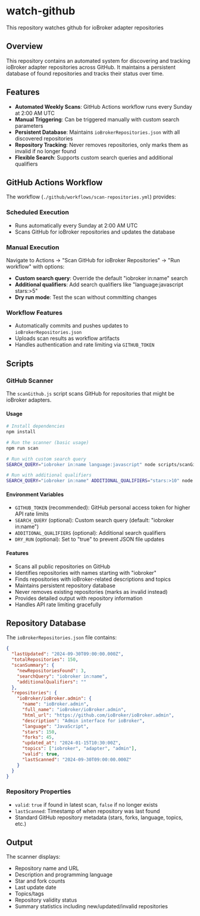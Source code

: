 # watch-github
This repository watches github for ioBroker adapter repositories

## Overview

This repository contains an automated system for discovering and tracking ioBroker adapter repositories across GitHub. It maintains a persistent database of found repositories and tracks their status over time.

## Features

- **Automated Weekly Scans**: GitHub Actions workflow runs every Sunday at 2:00 AM UTC
- **Manual Triggering**: Can be triggered manually with custom search parameters
- **Persistent Database**: Maintains `ioBrokerRepositories.json` with all discovered repositories
- **Repository Tracking**: Never removes repositories, only marks them as invalid if no longer found
- **Flexible Search**: Supports custom search queries and additional qualifiers

## GitHub Actions Workflow

The workflow (`./github/workflows/scan-repositories.yml`) provides:

### Scheduled Execution
- Runs automatically every Sunday at 2:00 AM UTC
- Scans GitHub for ioBroker repositories and updates the database

### Manual Execution
Navigate to Actions → "Scan GitHub for ioBroker Repositories" → "Run workflow" with options:

- **Custom search query**: Override the default "iobroker in:name" search
- **Additional qualifiers**: Add search qualifiers like "language:javascript stars:>5"  
- **Dry run mode**: Test the scan without committing changes

### Workflow Features
- Automatically commits and pushes updates to `ioBrokerRepositories.json`
- Uploads scan results as workflow artifacts
- Handles authentication and rate limiting via `GITHUB_TOKEN`

## Scripts

### GitHub Scanner

The `scanGithub.js` script scans GitHub for repositories that might be ioBroker adapters.

#### Usage

```bash
# Install dependencies
npm install

# Run the scanner (basic usage)
npm run scan

# Run with custom search query
SEARCH_QUERY="iobroker in:name language:javascript" node scripts/scanGithub.js

# Run with additional qualifiers
SEARCH_QUERY="iobroker in:name" ADDITIONAL_QUALIFIERS="stars:>10" node scripts/scanGithub.js
```

#### Environment Variables

- `GITHUB_TOKEN` (recommended): GitHub personal access token for higher API rate limits
- `SEARCH_QUERY` (optional): Custom search query (default: "iobroker in:name")
- `ADDITIONAL_QUALIFIERS` (optional): Additional search qualifiers
- `DRY_RUN` (optional): Set to "true" to prevent JSON file updates

#### Features

- Scans all public repositories on GitHub
- Identifies repositories with names starting with "iobroker"
- Finds repositories with ioBroker-related descriptions and topics
- Maintains persistent repository database
- Never removes existing repositories (marks as invalid instead)
- Provides detailed output with repository information
- Handles API rate limiting gracefully

## Repository Database

The `ioBrokerRepositories.json` file contains:

```json
{
  "lastUpdated": "2024-09-30T09:00:00.000Z",
  "totalRepositories": 150,
  "scanSummary": {
    "newRepositoriesFound": 3,
    "searchQuery": "iobroker in:name",
    "additionalQualifiers": ""
  },
  "repositories": {
    "ioBroker/ioBroker.admin": {
      "name": "ioBroker.admin",
      "full_name": "ioBroker/ioBroker.admin",
      "html_url": "https://github.com/ioBroker/ioBroker.admin",
      "description": "Admin interface for ioBroker",
      "language": "JavaScript", 
      "stars": 150,
      "forks": 45,
      "updated_at": "2024-01-15T10:30:00Z",
      "topics": ["iobroker", "adapter", "admin"],
      "valid": true,
      "lastScanned": "2024-09-30T09:00:00.000Z"
    }
  }
}
```

### Repository Properties

- `valid`: `true` if found in latest scan, `false` if no longer exists
- `lastScanned`: Timestamp of when repository was last found
- Standard GitHub repository metadata (stars, forks, language, topics, etc.)

## Output

The scanner displays:
- Repository name and URL
- Description and programming language
- Star and fork counts
- Last update date
- Topics/tags
- Repository validity status
- Summary statistics including new/updated/invalid repositories
